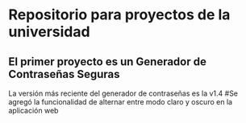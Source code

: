 # Repositorio para proyectos de la universidad 
## El primer proyecto es un Generador de Contraseñas Seguras
La versión más reciente del generador de contraseñas es la v1.4
#Se agregó la funcionalidad de alternar entre modo claro y oscuro en la aplicación web
